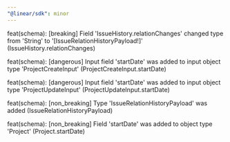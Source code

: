 ```yaml
---
"@linear/sdk": minor
---
```



feat(schema): [breaking] Field 'IssueHistory.relationChanges' changed type from 'String' to '[IssueRelationHistoryPayload!]' (IssueHistory.relationChanges)

feat(schema): [dangerous] Input field 'startDate' was added to input object type 'ProjectCreateInput' (ProjectCreateInput.startDate)

feat(schema): [dangerous] Input field 'startDate' was added to input object type 'ProjectUpdateInput' (ProjectUpdateInput.startDate)

feat(schema): [non_breaking] Type 'IssueRelationHistoryPayload' was added (IssueRelationHistoryPayload)

feat(schema): [non_breaking] Field 'startDate' was added to object type 'Project' (Project.startDate)